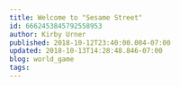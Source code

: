 ```yaml
---
title: Welcome to "Sesame Street"
id: 6662453845792558953
author: Kirby Urner
published: 2018-10-12T23:40:00.004-07:00
updated: 2018-10-13T14:28:48.846-07:00
blog: world_game
tags: 
---
```


